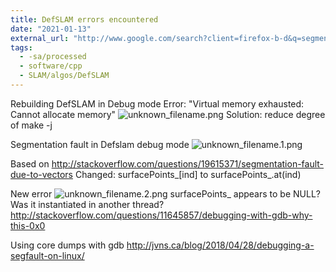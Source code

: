 ```yaml
---
title: DefSLAM errors encountered
date: "2021-01-13"
external_url: "http://www.google.com/search?client=firefox-b-d&q=segmentation+fault"
tags:
  - -sa/processed
  - software/cpp
  - SLAM/algos/DefSLAM
---
```


Rebuilding DefSLAM in Debug mode
Error: "Virtual memory exhausted: Cannot allocate memory"
![unknown_filename.png](./_resources/DefSLAM_errors_encountered.resources/unknown_filename.png)
Solution: reduce degree of make -j

Segmentation fault in Defslam debug mode
![unknown_filename.1.png](./_resources/DefSLAM_errors_encountered.resources/unknown_filename.1.png)

Based on <http://stackoverflow.com/questions/19615371/segmentation-fault-due-to-vectors>
Changed: surfacePoints\_\[ind\] to surfacePoints\_.at(ind)

New error
![unknown_filename.2.png](./_resources/DefSLAM_errors_encountered.resources/unknown_filename.2.png)
surfacePoints\_ appears to be NULL? 
Was it instantiated in another thread?
<http://stackoverflow.com/questions/11645857/debugging-with-gdb-why-this-0x0>

Using core dumps with gdb
<http://jvns.ca/blog/2018/04/28/debugging-a-segfault-on-linux/>

